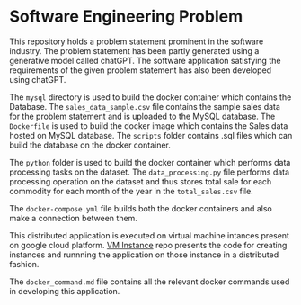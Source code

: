 # Software Engineering Problem

This repository holds a problem statement prominent in the software industry. The problem statement has been partly generated using a generative model called chatGPT. The software application satisfying the requirements of the given problem statement has also been developed using chatGPT.

The `mysql` directory is used to build the docker container which contains the Database. The `sales_data_sample.csv` file contains the sample sales data for the problem statement and is uploaded to the MySQL database. The `Dockerfile` is used to build the docker image which contains the Sales data hosted on MySQL database. The `scripts` folder contains .sql files which can build the database on the docker container. 

The `python` folder is used to build the docker container which performs data processing tasks on the dataset. The `data_processing.py` file performs data processing operation on the dataset and thus stores total sale for each commodity for each month of the year in the `total_sales.csv` file.

The `docker-compose.yml` file builds both the docker containers and also make a connection between them.

This distributed application is executed on virtual machine intances present on google cloud platform. [VM Instance](https://github.com/Saksham4796/vm_for_se_problem) repo presents the code for creating instances and runnning the application on those instance in a distributed fashion.

The `docker_command.md` file contains all the relevant docker commands used in developing this application.
